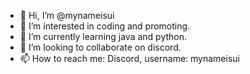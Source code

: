 - 👋 Hi, I’m @mynameisui
- 👀 I’m interested in coding and promoting.
- 🌱 I’m currently learning java and python.
- 💞️ I’m looking to collaborate on discord.
- 📫 How to reach me: Discord, username: mynameisui

<!---
mynameisui/mynameisui is a ✨ special ✨ repository because its `README.md` (this file) appears on your GitHub profile.
You can click the Preview link to take a look at your changes.
--->
